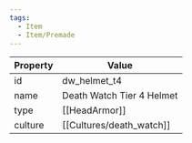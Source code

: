 ```yaml
---
tags:
  - Item
  - Item/Premade
---
```


| Property | Value                     |
| -------- | ------------------------- |
| id       | dw_helmet_t4              |
| name     | Death Watch Tier 4 Helmet |
| type     | [[HeadArmor]]             |
| culture  | [[Cultures/death_watch]]           |



